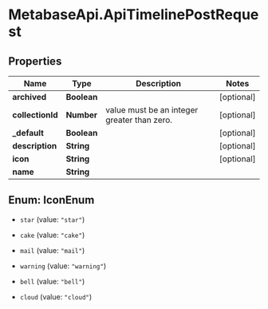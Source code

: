 # MetabaseApi.ApiTimelinePostRequest

## Properties

Name | Type | Description | Notes
------------ | ------------- | ------------- | -------------
**archived** | **Boolean** |  | [optional] 
**collectionId** | **Number** | value must be an integer greater than zero. | [optional] 
**_default** | **Boolean** |  | [optional] 
**description** | **String** |  | [optional] 
**icon** | **String** |  | [optional] 
**name** | **String** |  | 



## Enum: IconEnum


* `star` (value: `"star"`)

* `cake` (value: `"cake"`)

* `mail` (value: `"mail"`)

* `warning` (value: `"warning"`)

* `bell` (value: `"bell"`)

* `cloud` (value: `"cloud"`)




